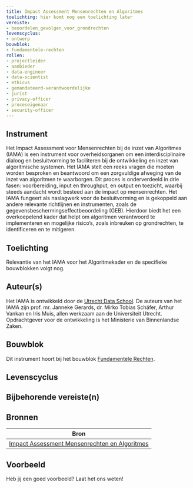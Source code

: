 ```yaml
---
title: Impact Assessment Mensenrechten en Algoritmes
toelichting: hier komt nog een toelichting later 
vereiste:
- beoordelen_gevolgen_voor_grondrechten
levenscyclus:
- ontwerp
bouwblok:
- fundamentele-rechten
rollen:
- projectleider
- aanbieder
- data-engineer
- data-scientist
- ethicus
- gemandateerd-verantwoordelijke
- jurist
- privacy-officer
- proceseigenaar
- security-officer
---
```


<!-- tags -->
## Instrument

Het Impact Assessment voor Mensenrechten bij de inzet van Algoritmes (IAMA) is een instrument voor overheidsorganen om een interdisciplinaire dialoog en besluitvorming te faciliteren bij de ontwikkeling en inzet van algoritmische systemen. Het IAMA stelt een reeks vragen die moeten worden besproken en beantwoord om een zorgvuldige afweging van de inzet van algoritmen te waarborgen. Dit proces is onderverdeeld in drie fasen: voorbereiding, input en throughput, en output en toezicht, waarbij steeds aandacht wordt besteed aan de impact op mensenrechten. Het IAMA fungeert als naslagwerk voor de besluitvorming en is gekoppeld aan andere relevante richtlijnen en instrumenten, zoals de gegevensbeschermingseffectbeoordeling (GEB). Hierdoor biedt het een overkoepelend kader dat helpt om algoritmen verantwoord te implementeren en mogelijke risico’s, zoals inbreuken op grondrechten, te identificeren en te mitigeren.


## Toelichting

Relevantie van het IAMA voor het Algoritmekader en de specifieke bouwblokken volgt nog.

## Auteur(s)
Het IAMA is ontwikkeld door de [Utrecht Data School](https://dataschool.nl/iama/). De auteurs van het IAMA zijn prof. mr. Janneke Gerards, dr. Mirko Tobias Schäfer, Arthur Vankan en Iris Muis, allen werkzaam aan de Universiteit Utrecht. Opdrachtgever voor de ontwikkeling is het Ministerie van Binnenlandse Zaken.

## Bouwblok
Dit instrument hoort bij het bouwblok [Fundamentele Rechten](../bouwblokken/fundamentele-rechten/index.md).

## Levenscyclus


## Bijbehorende vereiste(n)

<!-- list_vereisten_on_maatregelen_page -->

## Bronnen

| Bron                        |
|-----------------------------|
|[Impact Assessment Mensenrechten en Algoritmes](https://www.rijksoverheid.nl/documenten/rapporten/2021/02/25/impact-assessment-mensenrechten-en-algoritmes)|

## Voorbeeld

Heb jij een goed voorbeeld? Laat het ons weten!
